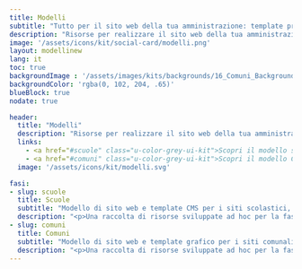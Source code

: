 ```yaml
---
title: Modelli
subtitle: "Tutto per il sito web della tua amministrazione: template pronti per l'uso e un pacchetto di risorse per aiutarti a rispondere ai bisogni dei tuoi utenti."
description: "Risorse per realizzare il sito web della tua amministrazione: template pronti per l'uso e un pacchetto di strumenti per aiutarti a offrire un'esperienza d'uso efficace ai tuoi utenti"
image: '/assets/icons/kit/social-card/modelli.png'
layout: modellinew
lang: it
toc: true
backgroundImage : '/assets/images/kits/backgrounds/16_Comuni_Background.png'
backgroundColor: 'rgba(0, 102, 204, .65)'
blueBlock: true
nodate: true

header:
  title: "Modelli"
  description: "Risorse per realizzare il sito web della tua amministrazione: template pronti per l'uso e un pacchetto di strumenti per aiutarti a offrire un'esperienza d'uso efficace e inclusiva ai tuoi utenti"
  links:
    - <a href="#scuole" class="u-color-grey-ui-kit">Scopri il modello scuole</a>
    - <a href="#comuni" class="u-color-grey-ui-kit">Scopri il modello Comuni</a>
  image: '/assets/icons/kit/modelli.svg'

fasi:
- slug: scuole
  title: Scuole
  subtitle: "Modello di sito web e template CMS per i siti scolastici, gratis e a disposizione di tutti"
  description: "<p>Una raccolta di risorse sviluppate ad hoc per la fase di realizzazione del sito di una scuola o di un progetto digitale relativo alle scuole italiane</p>"
- slug: comuni
  title: Comuni
  subtitle: "Modello di sito web e template grafico per i siti comunali, gratis e a disposizione di tutti"  
  description: "<p>Una raccolta di risorse sviluppate ad hoc per la fase di realizzazione del sito di un Comune</p>"
---
```

